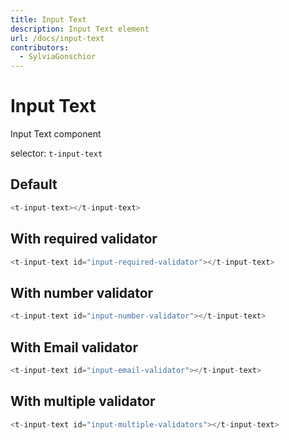 ```yaml
---
title: Input Text
description: Input Text element
url: /docs/input-text
contributors:
  - SylviaGonschior
---
```


# Input Text

Input Text component

selector: `t-input-text`

## Default

```javascript
<t-input-text></t-input-text>
```

<div class="demo-container">
  <t-input-text></t-input-text>
</div>

## With required validator

```javascript
<t-input-text id="input-required-validator"></t-input-text>
```

<div class="demo-container">
  <t-input-text id="input-required-validator"></t-input-text>
  <script>
        const inputRequiredValidator = document.getElementById(
            'input-required-validator'
        );
        inputRequiredValidator.validator = ['required'];
  </script>
</div>

## With number validator

```javascript
<t-input-text id="input-number-validator"></t-input-text>
```

<div class="demo-container">
  <t-input-text id="input-number-validator"></t-input-text>
  <script>
        const inputNumberValidator = document.getElementById(
            'input-number-validator'
        );
        inputNumberValidator.validator = ['number'];
  </script>
</div>

## With Email validator

```javascript
<t-input-text id="input-email-validator"></t-input-text>
```

<div class="demo-container">
  <t-input-text id="input-email-validator"></t-input-text>
  <script>
        const inputEmailValidator = document.getElementById(
            'input-email-validator'
        );
        inputEmailValidator.validator = ['email'];
  </script>
</div>

## With multiple validator

```javascript
<t-input-text id="input-multiple-validators"></t-input-text>
```

<div class="demo-container">
  <t-input-text id="input-multiple-validators"></t-input-text>
  <script>
        const inputMultipleValidators = document.getElementById(
            'input-multiple-validators'
        );
        inputMultipleValidators.validator = [
            'required',
            'email', {
                name: 'length',
                options: {
                    min: 6,
                },
            },
        ];
    </script>
</div>
